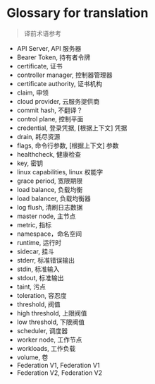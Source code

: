 # Glossary for translation
<!--
format of this file:
term, 翻译1, [根据上下文] 翻译2...

sorted alphabetically
-->

>译前术语参考

- API Server, API 服务器
- Bearer Token, 持有者令牌
- certificate, 证书
- controller manager, 控制器管理器
- certificate authority, 证书机构
- claim, 申领
- cloud provider, 云服务提供商
- commit hash, 不翻译？
- control plane, 控制平面
- credential, 登录凭据, [根据上下文] 凭据
- drain, 耗尽资源
- flags, 命令行参数, [根据上下文] 参数
- healthcheck, 健康检查
- key, 密钥
- linux capabilities, linux 权能字
- grace period, 宽限期限
- load balance, 负载均衡
- load balancer, 负载均衡器
- log flush, 清刷日志数据
- master node, 主节点
- metric, 指标
- namespace，命名空间
- runtime, 运行时
- sidecar, 挂斗
- stderr, 标准错误输出
- stdin, 标准输入
- stdout, 标准输出
- taint, 污点
- toleration, 容忍度
- threshold, 阀值
- high threshold, 上限阀值
- low threshold, 下限阀值
- scheduler, 调度器
- worker node, 工作节点
- workloads, 工作负载
- volume, 卷
- Federation V1, Federation V1
- Federation V2, Federation V2
